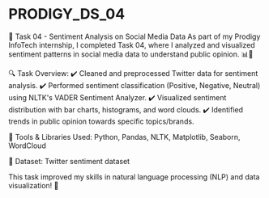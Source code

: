# PRODIGY_DS_04
📌 Task 04 - Sentiment Analysis on Social Media Data
As part of my Prodigy InfoTech internship, I completed Task 04, where I analyzed and visualized sentiment patterns in social media data to understand public opinion. 📊💬

🔍 Task Overview:
✔️ Cleaned and preprocessed Twitter data for sentiment analysis.
✔️ Performed sentiment classification (Positive, Negative, Neutral) using NLTK's VADER Sentiment Analyzer.
✔️ Visualized sentiment distribution with bar charts, histograms, and word clouds.
✔️ Identified trends in public opinion towards specific topics/brands.

📌 Tools & Libraries Used: Python, Pandas, NLTK, Matplotlib, Seaborn, WordCloud

🔗 Dataset: Twitter sentiment dataset

This task improved my skills in natural language processing (NLP) and data visualization! 🚀
